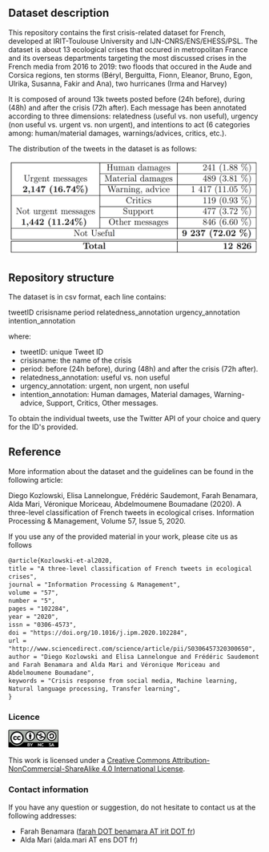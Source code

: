 ## Dataset description

This repository contains the first crisis-related dataset for French, developed at IRIT-Toulouse University and IJN-CNRS/ENS/EHESS/PSL. The dataset is about 13 ecological crises that occured in metropolitan France and its overseas departments targeting the most discussed crises in the French media from 2016 to 2019: two floods that occured in the Aude and Corsica regions, ten storms (Béryl, Berguitta, Fionn, Eleanor, Bruno, Egon, Ulrika, Susanna, Fakir and Ana), two hurricanes (Irma and Harvey) 

It is composed of around 13k tweets  posted before (24h before), during (48h) and after the crisis (72h after). Each message has been annotated according to three dimensions: relatedness (useful vs. non useful), urgency (non useful vs. urgent vs. non urgent), and intentions to act (6 categories among: human/material damages, warnings/advices, critics, etc.).


The distribution of the tweets in the dataset is as follows: 

<img src="doc/table.png" width="500" />

## Repository structure

The dataset is in csv format, each line contains: 

tweetID crisisname period relatedness_annotation urgency_annotation intention_annotation

where:
- tweetID: unique Tweet ID
- crisisname: the name of the crisis
- period: before (24h before), during (48h) and after the crisis (72h after).
- relatedness_annotation: useful vs. non useful
- urgency_annotation: urgent, non urgent, non useful
- intention_annotation: Human damages, Material damages, Warning-advice, Support, Critics, Other messages.



To obtain the individual tweets, use the Twitter API of your choice and query for the ID's provided.

## Reference

More information about the dataset and the guidelines can be found in the following article:


Diego Kozlowski, Elisa Lannelongue, Frédéric Saudemont, Farah Benamara, Alda Mari, Véronique Moriceau, Abdelmoumene Boumadane (2020). A three-level classification of French tweets in ecological crises. Information Processing & Management, Volume 57, Issue 5, 2020.


If you use any of the provided material in your work, please cite us as follows


```
@article{Kozlowski-et-al2020,
title = "A three-level classification of French tweets in ecological crises",
journal = "Information Processing & Management",
volume = "57",
number = "5",
pages = "102284",
year = "2020",
issn = "0306-4573",
doi = "https://doi.org/10.1016/j.ipm.2020.102284",
url = "http://www.sciencedirect.com/science/article/pii/S0306457320300650",
author = "Diego Kozlowski and Elisa Lannelongue and Frédéric Saudemont and Farah Benamara and Alda Mari and Véronique Moriceau and Abdelmoumene Boumadane",
keywords = "Crisis response from social media, Machine learning, Natural language processing, Transfer learning",
}

```


### Licence

<img src="doc/1000px-CC-BY-NC-SA.png" width="100" />

This work is licensed under a [Creative Commons Attribution-NonCommercial-ShareAlike 4.0 International License](https://creativecommons.org/licenses/by-nc-sa/4.0/). 

### Contact information
If you have any question or suggestion, do not hesitate to contact us at the following addresses:
- Farah Benamara ([farah DOT benamara AT irit DOT fr](mailto:farah.benamara@irit.fr))
- Alda Mari (alda.mari AT ens DOT fr)



